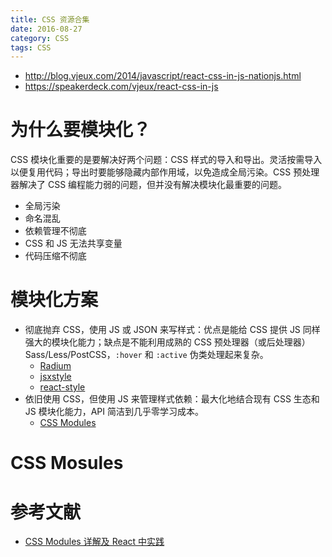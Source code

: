 ```yaml
---
title: CSS 资源合集
date: 2016-08-27
category: CSS
tags: CSS
---
```


- http://blog.vjeux.com/2014/javascript/react-css-in-js-nationjs.html
- https://speakerdeck.com/vjeux/react-css-in-js

# 为什么要模块化？
CSS 模块化重要的是要解决好两个问题：CSS 样式的导入和导出。灵活按需导入以便复用代码；导出时要能够隐藏内部作用域，以免造成全局污染。CSS 预处理器解决了 CSS 编程能力弱的问题，但并没有解决模块化最重要的问题。

- 全局污染
- 命名混乱
- 依赖管理不彻底
- CSS 和 JS 无法共享变量
- 代码压缩不彻底


# 模块化方案
- 彻底抛弃 CSS，使用 JS 或 JSON 来写样式：优点是能给 CSS 提供 JS 同样强大的模块化能力；缺点是不能利用成熟的 CSS 预处理器（或后处理器） Sass/Less/PostCSS，`:hover` 和 `:active` 伪类处理起来复杂。
    - [Radium](https://github.com/FormidableLabs/radium)
    - [jsxstyle](https://github.com/petehunt/jsxstyle)
    - [react-style](https://github.com/js-next/react-style)
- 依旧使用 CSS，但使用 JS 来管理样式依赖：最大化地结合现有 CSS 生态和 JS 模块化能力，API 简洁到几乎零学习成本。
    - [CSS Modules](https://github.com/css-modules/css-modules)

# CSS Mosules

# 参考文献
- [CSS Modules 详解及 React 中实践](https://zhuanlan.zhihu.com/p/20495964?refer=purerender)
